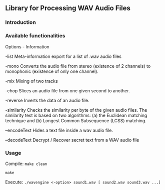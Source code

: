 ## Library for Processing WAV Audio Files

### Introduction

### Available functionalities
Options - Information

-list Meta-information export for a list of .wav audio files

-mono Converts the audio file from stereo (existence of 2 channels) to monophonic (existence of only one channel). 

-mix Mixing of two tracks

-chop Slices an audio file from one given second to another.

-reverse Inverts the data of an audio file.

-similarity Checks the similarity per byte of the given audio files. The similarity test is based on two algorithms: (a) the Euclidean matching technique and (b) Longest Common Subsequence (LCSS) matching.

–encodeText Hides a text file inside a wav audio file.

–decodeText Decrypt / Recover secret text from a WAV audio file

### Usage
Compile: 
`make clean`

`make`

Execute:
`./wavengine <-option> sound1.wav [ sound2.wav sound3.wav ...]`
